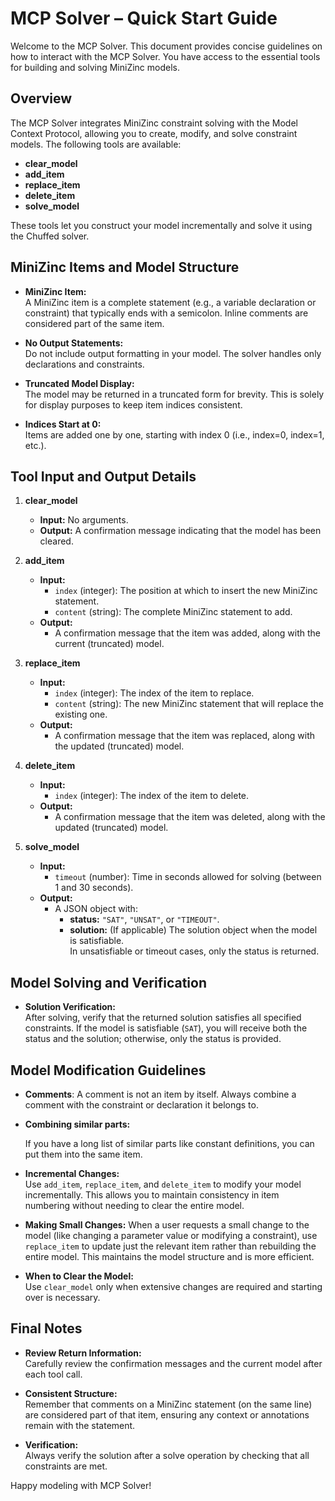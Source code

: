 # MCP Solver – Quick Start Guide

Welcome to the MCP Solver. This document provides concise guidelines on how to interact with the MCP Solver. You have access to the essential tools for building and solving MiniZinc models.

## Overview

The MCP Solver integrates MiniZinc constraint solving with the Model Context Protocol, allowing you to create, modify, and solve constraint models. The following tools are available:

- **clear_model**
- **add_item**
- **replace_item**
- **delete_item**
- **solve_model**

These tools let you construct your model incrementally and solve it using the Chuffed solver.

## MiniZinc Items and Model Structure

- **MiniZinc Item:**  
  A MiniZinc item is a complete statement (e.g., a variable declaration or constraint) that typically ends with a semicolon. Inline comments are considered part of the same item.

- **No Output Statements:**  
  Do not include output formatting in your model. The solver handles only declarations and constraints.

- **Truncated Model Display:**  
  The model may be returned in a truncated form for brevity. This is solely for display purposes to keep item indices consistent.

- **Indices Start at 0:**  
  Items are added one by one, starting with index 0 (i.e., index=0, index=1, etc.).

## Tool Input and Output Details

1. **clear_model**  
   - **Input:** No arguments.  
   - **Output:** A confirmation message indicating that the model has been cleared.

2. **add_item**  
   - **Input:**  
     - `index` (integer): The position at which to insert the new MiniZinc statement.  
     - `content` (string): The complete MiniZinc statement to add.
   - **Output:**  
     - A confirmation message that the item was added, along with the current (truncated) model.

3. **replace_item**  
   - **Input:**  
     - `index` (integer): The index of the item to replace.  
     - `content` (string): The new MiniZinc statement that will replace the existing one.
   - **Output:**  
     - A confirmation message that the item was replaced, along with the updated (truncated) model.

4. **delete_item**  
   - **Input:**  
     - `index` (integer): The index of the item to delete.
   - **Output:**  
     - A confirmation message that the item was deleted, along with the updated (truncated) model.

5. **solve_model**  
   - **Input:**  
     - `timeout` (number): Time in seconds allowed for solving (between 1 and 30 seconds).
   - **Output:**  
     - A JSON object with:
       - **status:** `"SAT"`, `"UNSAT"`, or `"TIMEOUT"`.
       - **solution:** (If applicable) The solution object when the model is satisfiable.  
         In unsatisfiable or timeout cases, only the status is returned.

## Model Solving and Verification

- **Solution Verification:**  
  After solving, verify that the returned solution satisfies all specified constraints. If the model is satisfiable (`SAT`), you will receive both the status and the solution; otherwise, only the status is provided.

## Model Modification Guidelines

- **Comments**:
  A comment is not an item by itself. Always combine a comment with the constraint or declaration it belongs to.

- **Combining similar parts:**
  
  If you have a long list of similar parts like constant definitions, you can put them into the same item.
  
- **Incremental Changes:**  
  Use `add_item`, `replace_item`, and `delete_item` to modify your model incrementally. This allows you to maintain consistency in item numbering without needing to clear the entire model.

- **Making Small Changes:**
  When a user requests a small change to the model (like changing a parameter value or modifying a constraint), use `replace_item` to update just the relevant item rather than rebuilding the entire model. This maintains the model structure and is more efficient.

- **When to Clear the Model:**  
  Use `clear_model` only when extensive changes are required and starting over is necessary.

## Final Notes

- **Review Return Information:**  
  Carefully review the confirmation messages and the current model after each tool call.

- **Consistent Structure:**  
  Remember that comments on a MiniZinc statement (on the same line) are considered part of that item, ensuring any context or annotations remain with the statement.

- **Verification:**  
  Always verify the solution after a solve operation by checking that all constraints are met.

Happy modeling with MCP Solver!
